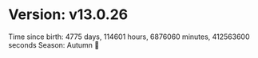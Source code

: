 # Version: v13.0.26
Time since birth: 4775 days, 114601 hours, 6876060 minutes, 412563600 seconds
Season: Autumn 🍁

